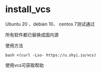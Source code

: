 # install_vcs

Ubuntu 20 、debian 10、 centos 7测试通过

所有软件都已替换成国内源

使用方法
```
bash <(curl -Lso- https://u.shyi.io/vcs)
```

使用vcs可获取帮助
